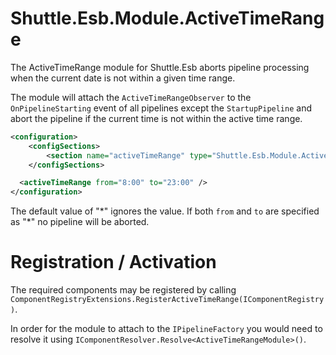 # Shuttle.Esb.Module.ActiveTimeRange

The ActiveTimeRange module for Shuttle.Esb aborts pipeline processing when the current date is not within a given time range.

The module will attach the `ActiveTimeRangeObserver` to the `OnPipelineStarting` event of all pipelines except the `StartupPipeline` and abort the pipeline if the current time is not within the active time range.

```xml
<configuration>
	<configSections>
		<section name="activeTimeRange" type="Shuttle.Esb.Module.ActiveTimeRange.ActiveTimeRangeSection, Shuttle.Esb.Module.ActiveTimeRange"/>
	</configSections>

  <activeTimeRange from="8:00" to="23:00" />
</configuration>
```

The default value of "\*" ignores the value.  If both `from` and `to` are specified as "\*" no pipeline will be aborted.

# Registration / Activation

The required components may be registered by calling `ComponentRegistryExtensions.RegisterActiveTimeRange(IComponentRegistry)`.

In order for the module to attach to the `IPipelineFactory` you would need to resolve it using `IComponentResolver.Resolve<ActiveTimeRangeModule>()`.
